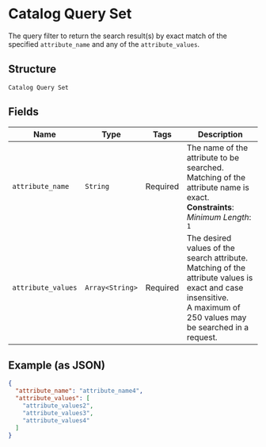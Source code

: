 
# Catalog Query Set

The query filter to return the search result(s) by exact match of the specified `attribute_name` and any of
the `attribute_values`.

## Structure

`Catalog Query Set`

## Fields

| Name | Type | Tags | Description |
|  --- | --- | --- | --- |
| `attribute_name` | `String` | Required | The name of the attribute to be searched. Matching of the attribute name is exact.<br>**Constraints**: *Minimum Length*: `1` |
| `attribute_values` | `Array<String>` | Required | The desired values of the search attribute. Matching of the attribute values is exact and case insensitive.<br>A maximum of 250 values may be searched in a request. |

## Example (as JSON)

```json
{
  "attribute_name": "attribute_name4",
  "attribute_values": [
    "attribute_values2",
    "attribute_values3",
    "attribute_values4"
  ]
}
```

